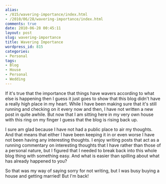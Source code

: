 ```yaml
---
alias:
- /815/wavering-importance/index.html
- /2010/06/28/wavering-importance/index.html
comments: true
date: 2010-06-28 00:45:11
layout: post
slug: wavering-importance
title: Wavering Importance
wordpress_id: 815
categories:
- Personal
tags:
- Blog
- House
- Personal
- Wedding
---
```


If it's true that the importance that things have wavers according to what else is happening then I guess it just goes to show that this blog didn't have a really high place in my heart.  While I have been making sure that it's still running and checking on it every now and then, I have not written a new post in quite awhile.  But now that I am sitting here in my very own house with this ring on my finger I guess that the blog is rising back up.

I sure am glad because I have not had a public place to air my thoughts.  And that means that either I have been keeping it in or even worse I have not been having any interesting thoughts.  I enjoy writing posts that act as a running commentary on interesting thoughts that I have rather than those of a personal nature, but I figured that I needed to break back into this whole blog thing with something easy.  And what is easier than spilling about what has already happened to you?

So that was my way of saying sorry for not writing, but I was busy buying a house and getting married!  But I'm back!
